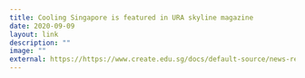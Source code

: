 ```yaml
---
title: Cooling Singapore is featured in URA skyline magazine
date: 2020-09-09
layout: link
description: ""
image: ""
external: https://https://www.create.edu.sg/docs/default-source/news-report/200909_another-cool-idea-for-singapore_st-202009101106352452.pdf
---
```

